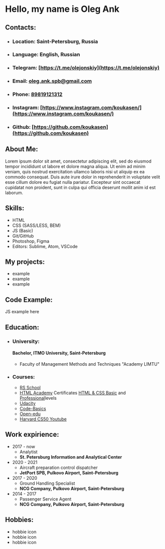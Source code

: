 # Hello, my name is __Oleg Ank__
## Contacts:
* ### Location: Saint-Petersburg, Russia
* ### Language: English, Russian
* ### Telegram: [https://t.me/olejonskiy](https://t.me/olejonskiy)
* ### Email: [oleg.ank.spb@gmail.com](oleg.ank.spb@gmail.com)
* ### Phone: [89819121312](89819121312)
* ### Instagram: [https://www.instagram.com/koukasen/](https://www.instagram.com/koukasen/)
* ### Github: [https://github.com/koukasen](https://github.com/koukasen)
## About Me:
Lorem ipsum dolor sit amet, consectetur adipiscing elit, sed do eiusmod tempor incididunt ut labore et dolore magna aliqua. Ut enim ad minim veniam, quis nostrud exercitation ullamco laboris nisi ut aliquip ex ea commodo consequat. Duis aute irure dolor in reprehenderit in voluptate velit esse cillum dolore eu fugiat nulla pariatur. Excepteur sint occaecat cupidatat non proident, sunt in culpa qui officia deserunt mollit anim id est laborum.
## Skills:
* HTML
* CSS (SASS/LESS, BEM)
* JS (Basic)
* Git/GitHub
* Photoshop, Figma
* Editors: Sublime, Atom, VSCode
## My projects:
* example
* example
* example
## Code Example:
JS example here
## Education:
* ### University: 
  #### Bachelor, ITMO University, Saint-Petersburg
  * Faculty of Management Methods and Techniques "Academy LIMTU" 
* ### Courses:
  * [RS School](https://rs.school/)
  * [HTML Academy](https://htmlacademy.ru/study) Certificates [HTML & CSS Basic](https://assets.htmlacademy.ru/certificates/intensive/43/94673.pdf?1512437263&_ga=2.43520224.479070616.1629986779-911204491.1629796651) and [Professional](https://assets.htmlacademy.ru/certificates/intensive/157/94673.pdf?1595825873&_ga=2.55605870.479070616.1629986779-911204491.1629796651)levels 
  * [Udacity](https://www.udacity.com/)
  * [Code-Basics](https://ru.code-basics.com/)
  * [Open-edu](https://openedu.ru/)
  * [Harvard CS50 Youtube](https://www.youtube.com/channel/UCcabW7890RKJzL968QWEykA)

## Work expirience:
* 2017 - now 
  * Analytist
  * __St. Petersburg Information and Analytical Center__
* 2020 - 2021 
  * Aircraft preparation control dispatcher
  * __JetPort SPB, Pulkovo Airport, Saint-Petersburg__
* 2017 - 2020 
  * Ground Handling Specialist
  * __NCG Company, Pulkovo Airport, Saint-Petersburg__
* 2014 - 2017 
  * Passenger Service Agent
  * __NCG Company, Pulkovo Airport, Saint-Petersburg__


## Hobbies:
* hobbie icon
* hobbie icon
* hobbie icon





